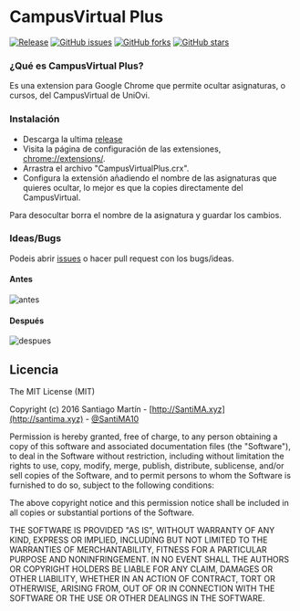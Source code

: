 # CampusVirtual Plus

[![Release](http://github-release-version.herokuapp.com/github/SantiMA10/CampusVirtualPlus/release.png)](https://github.com/SantiMA10/CampusVirtualPlus/releases)
[![GitHub issues](https://img.shields.io/github/issues/SantiMA10/CampusVirtualPlus.svg)](https://github.com/SantiMA10/CampusVirtualPlus/issues)
[![GitHub forks](https://img.shields.io/github/forks/SantiMA10/CampusVirtualPlus.svg)](https://github.com/SantiMA10/CampusVirtualPlus/network)
[![GitHub stars](https://img.shields.io/github/stars/SantiMA10/CampusVirtualPlus.svg)](https://github.com/SantiMA10/CampusVirtualPlus/stargazers)

### ¿Qué es CampusVirtual Plus?
Es una extension para Google Chrome que permite ocultar asignaturas, o cursos, del CampusVirtual de UniOvi.

### Instalación

* Descarga la ultima [release](https://github.com/SantiMA10/CampusVirtualPlus/releases)
* Visita la página de configuración de las extensiones, [chrome://extensions/](chrome://extensions/).
* Arrastra el archivo "CampusVirtualPlus.crx".
* Configura la extensión añadiendo el nombre de las asignaturas que quieres ocultar, lo mejor es que la copies directamente del CampusVirtual.

Para desocultar borra el nombre de la asignatura y guardar los cambios.
### Ideas/Bugs
Podeis abrir [issues](https://github.com/SantiMA10/CampusVirtualPlus/issues) o hacer pull request con los bugs/ideas.
#### Antes
![antes](https://cloud.githubusercontent.com/assets/7255298/16193179/ee3485be-36ed-11e6-89bc-72027a3f7bfd.png)

#### Después
![despues](https://cloud.githubusercontent.com/assets/7255298/16193180/ee5dfaf2-36ed-11e6-9ed4-dc7bcacafab6.png)

## Licencia

The MIT License (MIT)

Copyright (c) 2016 Santiago Martín - [http://SantiMA.xyz](http://santima.xyz) - [@SantiMA10](http://twitter.com)

Permission is hereby granted, free of charge, to any person obtaining a copy
of this software and associated documentation files (the "Software"), to deal
in the Software without restriction, including without limitation the rights
to use, copy, modify, merge, publish, distribute, sublicense, and/or sell
copies of the Software, and to permit persons to whom the Software is
furnished to do so, subject to the following conditions:

The above copyright notice and this permission notice shall be included in all
copies or substantial portions of the Software.

THE SOFTWARE IS PROVIDED "AS IS", WITHOUT WARRANTY OF ANY KIND, EXPRESS OR
IMPLIED, INCLUDING BUT NOT LIMITED TO THE WARRANTIES OF MERCHANTABILITY,
FITNESS FOR A PARTICULAR PURPOSE AND NONINFRINGEMENT. IN NO EVENT SHALL THE
AUTHORS OR COPYRIGHT HOLDERS BE LIABLE FOR ANY CLAIM, DAMAGES OR OTHER
LIABILITY, WHETHER IN AN ACTION OF CONTRACT, TORT OR OTHERWISE, ARISING FROM,
OUT OF OR IN CONNECTION WITH THE SOFTWARE OR THE USE OR OTHER DEALINGS IN THE
SOFTWARE.
